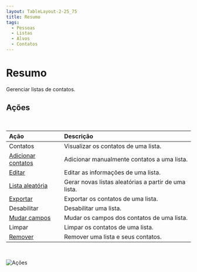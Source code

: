 ```yaml
---
layout: TableLayout-2-25_75
title: Resumo
tags:
  - Pessoas
  - Listas
  - Alvos
  - Contatos
---
```


# Resumo

Gerenciar listas de contatos.

## Ações

<br>

| Ação                               | Descrição                                            |
| :--------------------------------- | :--------------------------------------------------- |
| Contatos                           | Visualizar os contatos de uma lista.                 |
| [Adicionar contatos](add_contacts) | Adicionar manualmente contatos a uma lista.          |
| [Editar]()                         | Editar as informações de uma lista.                  |
| [Lista aleatória](random)          | Gerar novas listas aleatórias a partir de uma lista. |
| [Exportar](export)                 | Exportar os contatos de uma lista.                   |
| Desabilitar                        | Desabilitar uma lista.                               |
| [Mudar campos](change_fields)      | Mudar os campos dos contatos de uma lista.           |
| Limpar                             | Limpar os contatos de uma lista.                     |
| [Remover](delete)                  | Remover uma lista e seus contatos.                   |

<br>

![Ações](https://cdn.phishx.io/phishx-docs/images/phishx_lists_people_actions_01.webp)
